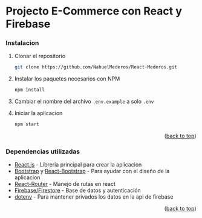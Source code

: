 # Projecto E-Commerce con React y Firebase

### Instalacion

1. Clonar el repositorio
   ```sh
   git clone https://github.com/NahuelMederos/React-Mederos.git
   ```
2. Instalar los paquetes necesarios con NPM
   ```sh
   npm install
   ```
3. Cambiar el nombre del archivo `.env.example` a solo `.env`

4. Iniciar la aplicacion
   ```sh
   npm start
   ```

<p align="right">(<a href="#top">back to top</a>)</p>

### Dependencias utilizadas

- [React.js](https://reactjs.org/) -
  Libreria principal para crear la aplicacion
- [Bootstrap](https://getbootstrap.com) y [React-Bootstrap](https://react-bootstrap.github.io) - Para ayudar con el diseño de la aplicacion
- [React-Router](https://reactrouter.com/) - Manejo de rutas en react
- [Firebase/Firestore](https://firebase.google.com/) - Base de datos y autenticación
- [dotenv](https://www.npmjs.com/package/dotenv) - Para mantener privados los datos en la api de firebase

<p align="right">(<a href="#top">back to top</a>)</p>
